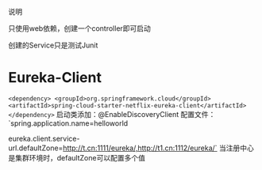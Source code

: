 说明

只使用web依赖，创建一个controller即可启动

创建的Service只是测试Junit

# Eureka-Client
`<dependency>
    <groupId>org.springframework.cloud</groupId>
    <artifactId>spring-cloud-starter-netflix-eureka-client</artifactId>
</dependency>`
启动类添加：@EnableDiscoveryClient
配置文件：
`spring.application.name=helloworld
 
 eureka.client.service-url.defaultZone=http://t.cn:1111/eureka/,http://t1.cn:1112/eureka/`
 当注册中心是集群环境时，defaultZone可以配置多个值
